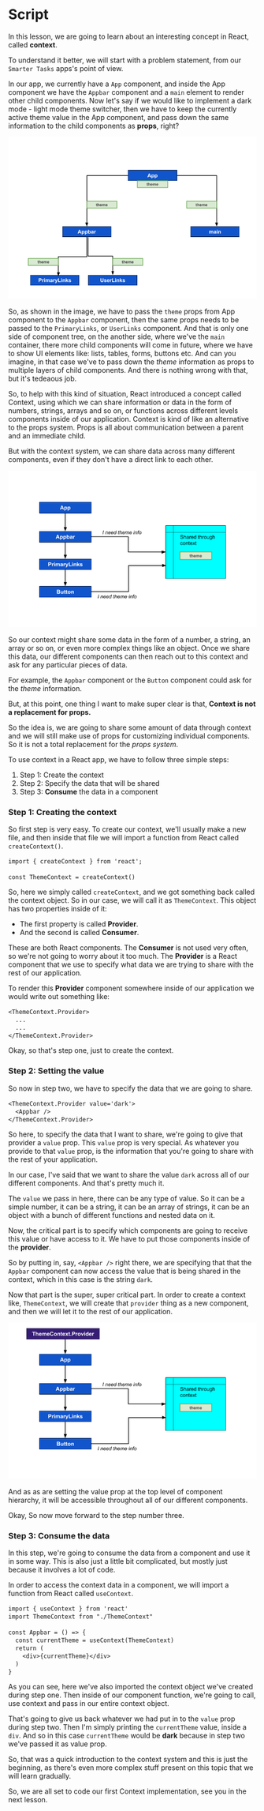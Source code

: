 # Script
In this lesson, we are going to learn about an interesting concept in React, called **context**. 

To understand it better, we will start with a problem statement, from our `Smarter Tasks` apps's point of view.

In our app, we currently have a `App` component, and inside the App component we have the `Appbar` component and a `main` element to render other child components. Now let's say if we would like to implement a dark mode - light mode theme switcher, then we have to keep the currently active theme value in the App component, and pass down the same information to the child components as **props**, right? 

![props-drilling](props-drilling.png)

So, as shown in the image, we have to pass the `theme` props from App component to the `Appbar` component, then the same props needs to be passed to the `PrimaryLinks`, or `UserLinks` component. And that is only one side of component tree, on the another side, where we've the `main` container, there more child components will come in future, where we have to show UI elements like: lists, tables, forms, buttons etc. And can you imagine, in that case we've to pass down the *theme* information as props to multiple layers of child components. And there is nothing wrong with that, but it's tedeaous job.

So, to help with this kind of situation, React introduced a concept called Context, using which we can share information or data in the form of numbers, strings, arrays and so on, or functions across different levels components inside of our application. Context is kind of like an alternative to the props system. Props is all about communication between a parent and an immediate child.

But with the context system, we can share data across many different components, even if they don't have a direct link to each other.

![context](context.png)

So our context might share some data in the form of a number, a string, an array or so on, or even more complex things like an object. Once we share this data, our different components can then reach out to this context and ask for any particular pieces of data.

For example, the `Appbar` component or the `Button` component could ask for the *theme* information.

But, at this point, one thing I want to make super clear is that, **Context is not a replacement for props.** 

So the idea is, we are going to share some amount of data through context and we will still  make use of props for customizing individual components. So it is not a total replacement for the *props system*.

To use context in a React app, we have to follow three simple steps:
1. Step 1: Create the context
2. Step 2: Specify the data that will be shared
3. Step 3: **Consume** the data in a component

### Step 1: Creating the context
So first step is very easy. To create our context, we'll usually make a new file, and then inside that file we will import a function from React called `createContext()`.
```tsx
import { createContext } from 'react';

const ThemeContext = createContext()
```
So, here we simply called `createContext`, and we got something back called the context object. So in our case, we will call it as `ThemeContext`. This object has two properties inside of it:
- The first property is called **Provider**.
- And the second is called **Consumer**.

These are both React components. The **Consumer** is not used very often, so we're not going to worry about it too much. The **Provider** is a React component that we use to specify what data we are trying to share with the rest of our application.

To render this **Provider** component somewhere inside of our application we would write out something like:
```tsx
<ThemeContext.Provider>
  ...
  ...
</ThemeContext.Provider>
```
Okay, so that's step one, just to create the context.

### Step 2: Setting the value
So now in step two, we have to specify the data that we are going to share.
```tsx
<ThemeContext.Provider value='dark'>
  <Appbar />
</ThemeContext.Provider>
```
So here, to specify the data that I want to share, we're going to give that provider a `value` prop.
This `value` prop is very special. As whatever you provide to that `value` prop, is the information that you're going to share with the rest of your application.

In our case, I've said that we want to share the value `dark` across all of our different components. And that's pretty much it.

The `value` we pass in here, there can be any type of value. So it can be a simple number, it can be a string, it can be an array of strings, it can be an object with a bunch of different functions and nested data on it. 

Now, the critical part is to specify which components are going to receive this value or have access to it. We have to put those components inside of the **provider**.

So by putting in, say, `<Appbar />` right there, we are specifying that that the `Appbar` component can now access the value that is being shared in the context, which in this case is the string `dark`.


Now that part is the super, super critical part. In order to create a context like, `ThemeContext`, we will  create that `provider` thing as a new component, and then we will let it to the rest of our application.

![Provider](ContextProvider.png)

And as as are setting the value prop at the top level of component hierarchy, it will be accessible throughout all of our different components.

Okay, So now move forward to the step number three.

### Step 3: Consume the data
In this step, we're going to consume the data from a component and use it in some way. This is also just a little bit complicated, but mostly just because it involves a lot of code.

In order to access the context data in a component, we will import a function from React called `useContext`.
```tsx
import { useContext } from 'react'
import ThemeContext from "./ThemeContext"

const Appbar = () => {
  const currentTheme = useContext(ThemeContext)
  return (
    <div>{currentTheme}</div>
  )
}
```
As you can see, here we've also imported the context object we've created during step one. Then inside of our component function, we're going to call, use context and pass in our entire context object.

That's going to give us back whatever we had put in to the `value` prop during step two.
Then I'm simply printing the `currentTheme` value, inside a `div`. And so in this case `currentTheme` would be **dark** because in step two we've passed it as value prop.

So, that was a quick introduction to the context system and this is just the beginning, as there's even more complex stuff present on this topic that we will learn gradually.

So, we are all set to code our first Context implementation, see you in the next lesson.